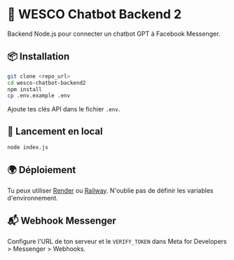 # 🤖 WESCO Chatbot Backend 2

Backend Node.js pour connecter un chatbot GPT à Facebook Messenger.

## 📦 Installation

```bash
git clone <repo_url>
cd wesco-chatbot-backend2
npm install
cp .env.example .env
```

Ajoute tes clés API dans le fichier `.env`.

## 🚀 Lancement en local

```bash
node index.js
```

## 🌍 Déploiement

Tu peux utiliser [Render](https://render.com) ou [Railway](https://railway.app). N'oublie pas de définir les variables d'environnement.

## 📬 Webhook Messenger

Configure l'URL de ton serveur et le `VERIFY_TOKEN` dans Meta for Developers > Messenger > Webhooks.

